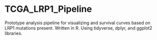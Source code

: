 # TCGA_LRP1_Pipeline
Prototype analysis pipeline for visualizing and survival curves based on LRP1 mutations present.
Written in R. Using tidyverse, dplyr, and ggplot2 libraries.
